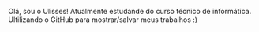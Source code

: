 Olá, sou o Ulisses!
Atualmente estudande do curso técnico de informática. Ultilizando o GitHub para mostrar/salvar meus trabalhos :) 
